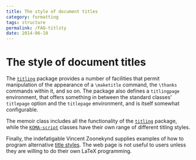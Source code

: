 ```yaml
---
title: The style of document titles
category: formatting
tags: structure
permalink: /FAQ-titlsty
date: 2014-06-10
---
```


# The style of document titles

The [`titling`](https://ctan.org/pkg/titling) package provides a number of facilities that
permit manipulation of the appearance of a `\maketitle` command, the
`\thanks` commands within it, and so on.  The package also defines a
`titlingpage` environment, that offers something in between the
standard classes' `titlepage` option and the `titlepage`
environment, and is itself somewhat configurable.

The memoir class includes all the functionality of the
[`titling`](https://ctan.org/pkg/titling) package, while the [`KOMA-script`](https://ctan.org/pkg/KOMA-script) classes have
their own range of different titling styles.

Finally, the indefatigable Vincent Zoonekynd supplies examples of how
to program alternative 
[title styles](http://zoonek.free.fr/LaTeX/LaTeX_samples_title/0.html).
The web page is not useful to users unless they are willing to do
their own LaTeX programming.

